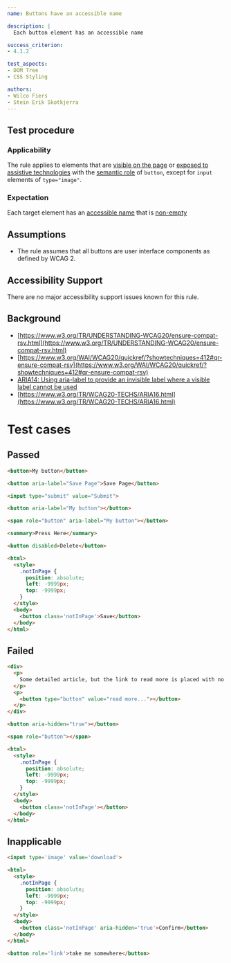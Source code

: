 ```yaml
---
name: Buttons have an accessible name

description: |
  Each button element has an accessible name

success_criterion:
- 4.1.2

test_aspects:
- DOM Tree
- CSS Styling

authors:
- Wilco Fiers
- Stein Erik Skotkjerra
---
```


## Test procedure

### Applicability

The rule applies to elements that are [visible on the page](#visible-on-the-page) or [exposed to assistive technologies](#exposed-to-assistive-technologies) with the [semantic role](#semantic-role) of `button`, except for `input` elements of `type="image"`.

### Expectation

Each target element has an [accessible name](#accessible-name) that is [non-empty](#non-empty)

## Assumptions

- The rule assumes that all buttons are user interface components as defined by WCAG 2.

## Accessibility Support

There are no major accessibility support issues known for this rule.

## Background

- [https://www.w3.org/TR/UNDERSTANDING-WCAG20/ensure-compat-rsv.html](https://www.w3.org/TR/UNDERSTANDING-WCAG20/ensure-compat-rsv.html)
- [https://www.w3.org/WAI/WCAG20/quickref/?showtechniques=412#qr-ensure-compat-rsv](https://www.w3.org/WAI/WCAG20/quickref/?showtechniques=412#qr-ensure-compat-rsv)
- [ARIA14: Using aria-label to provide an invisible label where a visible label cannot be used](https://www.w3.org/TR/WCAG20-TECHS/ARIA14.html)
- [https://www.w3.org/TR/WCAG20-TECHS/ARIA16.html](https://www.w3.org/TR/WCAG20-TECHS/ARIA16.html)

# Test cases

## Passed

```html
<button>My button</button>
```

```html
<button aria-label="Save Page">Save Page</button>
```

```html
<input type="submit" value="Submit">
```

```html
<button aria-label="My button"></button>
```

<!-- pass: span tag with role button and has name defined by aria-label -->
```html
<span role="button" aria-label="My button"></button>
```

<!-- pass: summary element has a default sematic role of button -->
```html
<summary>Press Here</summary>
```

```html
<button disabled>Delete</button>
```

```html
<html>
  <style>
    .notInPage {
      position: absolute;
      left: -9999px;
      top: -9999px;
    }
  </style>
  <body>
    <button class='notInPage'>Save</button>
  </body>
</html>
```

## Failed

```html
<div>
  <p>
    Some detailed article, but the link to read more is placed with no relevance to the text, thereby the link has lost context.
  </p>
  <p>
    <button type="button" value="read more..."></button>
  </p>
</div>
```

```html
<button aria-hidden="true"></button>
```

<!-- fail: span tag with role button with no name -->
```html
<span role="button"></span>
```

<!-- fail: off screen button with no name -->
```html
<html>
  <style>
    .notInPage {
      position: absolute;
      left: -9999px;
      top: -9999px;
    }
  </style>
  <body>
    <button class='notInPage'></button>
  </body>
</html>
```

## Inapplicable

<!-- inapplicable: input type image -->
```html
<input type='image' value='download'>
```

<!-- inapplicable: not visible in page and not exposed to assistive technologies -->
```html
<html>
  <style>
    .notInPage {
      position: absolute;
      left: -9999px;
      top: -9999px;
    }
  </style>
  <body>
    <button class='notInPage' aria-hidden='true'>Confirm</button>
  </body>
</html>
```

<!-- inapplicable: role overridden to link for button element -->
```html
<button role='link'>take me somewhere</button>
```
